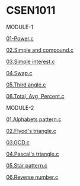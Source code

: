 # CSEN1011

 MODULE-1

[01-Power.c](power.c)

[02.Simple and compound.c](simpleandcompound.c)

[03.Simple interest.c](simpleinterest.c)

[04.Swap.c](swap.c)

[05.Third angle.c](thirdangle.c)

[06.Total, Avg, Percent.c](total,avg,percent.c)




MODULE-2

[01.Alphabets pattern.c](alphabets.c)

[02.Flyod's triangle.c](floyd.c)

[03.GCD.c](gcd.c)

[04.Pascal's triangle.c](pascaltraiangle.c)

[05.Star pattern.c](pattern.c)

[06.Reverse number.c](reversenum.c)
